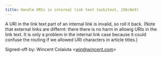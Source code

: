 ```yaml
---
title: Handle URIs in internal link text (wikitext, 256c0e9)
---
```


A URI in the link text part of an internal link is invalid, so roll it back. (Note that external links are differnt: there there is no harm in allowig URIs in the link text. It is only a problem in the internal link case because it could confuse the routing if we allowed URI characters in article titles.)

Signed-off-by: Wincent Colaiuta &lt;win@wincent.com&gt;
